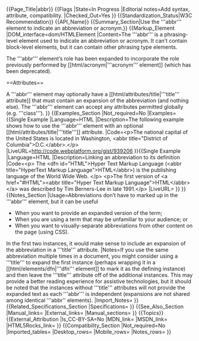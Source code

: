{{Page_Title|abbr}}
{{Flags
|State=In Progress
|Editorial notes=Add syntax, attribute, compatibility.
|Checked_Out=Yes
}}
{{Standardization_Status|W3C Recommendation}}
{{API_Name}}
{{Summary_Section|Use the '''abbr''' element to indicate an abbreviation or acronym.}}
{{Markup_Element
|DOM_interface=dom/HTMLElement
|Content=The '''abbr''' is a phrasing-level element used to indicate an abbreviation or acronym. It can’t contain block-level elements, but it can contain other phrasing type elements.

The '''abbr''' element’s role has been expanded to incorporate the role previously performed by [[html/acronym|'''acronym''' element]] (which has been deprecated).

==Attributes==

A '''abbr''' element may optionally have a [[html/attributes/title|'''title''' attribute]] that must contain an expansion of the abbreviation (and nothing else). The '''abbr''' element can accept any attributes permitted globally (e.g. '''class''').
}}
{{Examples_Section
|Not_required=No
|Examples={{Single Example
|Language=HTML
|Description=The following example shows how to use the '''abbr''' element with an optional [[html/attributes/title|'''title''']] attribute.
|Code=&lt;p>The national capital of the 
United States is located in Washington, 
&lt;abbr title="District of Columbia">D.C.&lt;/abbr>.&lt;/p>
|LiveURL=http://code.webplatform.org/gist/939206
}}{{Single Example
|Language=HTML
|Description=Linking an abbreviation to its definition
|Code=&lt;p>
The &lt;dfn id="HTML">Hyper Text Markup Language</dfn>
(&lt;abbr title="HyperText Markup Language">HTML&lt;/abbr>) is the publishing language of the World Wide Web.
&lt;/p>
&lt;p>The first version of &lt;a href="#HTML">&lt;abbr title="Hyper Text Markup Language">HTML&lt;/abbr>&lt;/a>
 was described by Tim Berners-Lee in late 1991.&lt;/p>
|LiveURL=
}}
}}
{{Notes_Section
|Usage=Abbreviations don’t have to marked up in the '''abbr''' element, but it can be useful

* When you want to provide an expanded version of the term;
* When you are using a term that may be unfamiliar to your audience; or
* When you want to visually-separate abbreviations from other content on the page (using CSS).

In the first two instances, it would make sense to include an expansion of the abbreviation in a '''title''' attribute.
|Notes=If you use the same abbreviation multiple times in a  document, you might consider using a '''title''' to expand the first instance (perhaps wrapping it in a [[html/elements/dfn|'''dfn''' element]] to mark it as the defining instance) and then leave the '''title''' attribute off of the additional instances. This may provide a better reading experience for assistive technologies, but it should be noted that the instances without '''title''' attributes will not provide the expanded text as each '''abbr''' is independent (expansions are not shared among identical '''abbr'' elements).
|Import_Notes=
}}
{{Related_Specifications_Section
|Specifications=
}}
{{See_Also_Section
|Manual_links=
|External_links=
|Manual_sections=
}}
{{Topics}}
{{External_Attribution
|Is_CC-BY-SA=No
|MDN_link=
|MSDN_link=
|HTML5Rocks_link=
}}
{{Compatibility_Section
|Not_required=No
|Imported_tables=
|Desktop_rows=
|Mobile_rows=
|Notes_rows=
}}